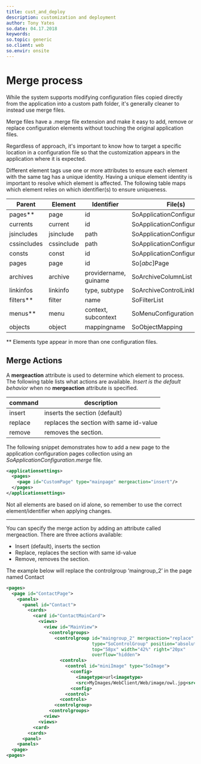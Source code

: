 ```yaml
---
title: cust_and_deploy
description: customization and deployment
author: Tony Yates
so.date: 04.17.2018
keywords:
so.topic: generic
so.client: web
so.envir: onsite
---
```


# Merge process

While the system supports modifying configuration files copied directly from the application into a custom path folder, it's generally cleaner to instead use merge files.

Merge files have a .merge file extension and make it easy to add, remove or replace configuration elements without touching the original application files.

Regardless of approach, it's important to know how to target a specific location in a configuration file so that the customization appears in the application where it is expected.

Different element tags use one or more attributes to ensure each element with the same tag has a unique identity. Having a unique element identity is important to resolve which element is affected. The following table maps which element relies on which identifier(s) to ensure uniqueness.

| Parent | Element | Identifier | File(s)
|------|------------|------|----|
|pages**|page|id|SoApplicationConfiguration|
|currents|current|id|SoApplicationConfiguration|
|jsincludes|jsinclude|path|SoApplicationConfiguration|
|cssincludes|cssinclude|path|SoApplicationConfiguration|
|consts|const|id|SoApplicationConfiguration|
|pages|page|id|So[_abc_]Page|
|archives|archive|providername, guiname|SoArchiveColumnList|
|linkinfos|linkinfo|type, subtype|SoArchiveControlLinkInfoTypes|
|filters**|filter|name|SoFilterList|
|menus**|menu|context, subcontext|SoMenuConfiguration|
|objects|object|mappingname|SoObjectMapping|

** Elements type appear in more than one configuration files.

## Merge Actions

A **mergeaction** attribute is used to determine which element to process. The following table lists what actions are available. *Insert is the default behavior* when no **mergeaction** attribute is specified.

|command|description |
|-------|------------|
|insert | inserts the section (default) |
|replace| replaces the section with same id-value|
|remove | removes the section.|

The following snippet demonstrates how to add a new page to the application configuration pages collection using an _SoApplicationConfiguration.merge_ file.

```xml
<applicationsettings>
  <pages>
    <page id="CustomPage" type="mainpage" mergeaction="insert"/>
  </pages>
</applicationsettings>
```

Not all elements are based on id alone, so remember to use the correct element/identifier when applying changes.

---

You can specify the merge action by adding an attribute called mergeaction. There are three actions available:

* Insert (default), inserts the section
* Replace, replaces the section with same id-value
* Remove, removes the section.

The example below will replace the controlgroup ‘maingroup\_2’ in the page named Contact

```xml
<pages>
  <page id="ContactPage">
    <panels>
      <panel id="Contact">
        <cards>
          <card id="ContactMainCard">
            <views>
              <view id="MainView">
                <controlgroups>
                  <controlgroup id="maingroup_2" mergeaction="replace"
                                type="SoControlGroup" position="absolute" 
                                top="58px" width="42%" right="20px" 
                                overflow="hidden">
                    <controls>
                      <control id="miniImage" type="SoImage">
                        <config>
                          <imagetype>url<imagetype>
                          <src>MyImages/WebClient/Web/image/owl.jpg<src>
                        <config>
                      <control>
                    <controls>
                  <controlgroup>
                <controlgroups>
              <view>
            <views>
          <card>
        <cards>
      <panel>
    <panels>
  <page>
<pages>
```
